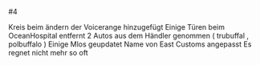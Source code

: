 #4

Kreis beim ändern der Voicerange hinzugefügt
Einige Türen beim OceanHospital entfernt
2 Autos aus dem Händler genommen ( trubuffal , polbuffalo )
Einige Mlos geupdatet
Name von East Customs angepasst
Es regnet nicht mehr so oft

